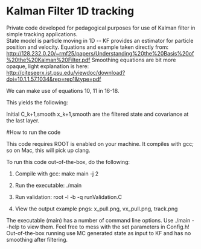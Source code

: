 # Kalman Filter 1D tracking
Private code developed for pedagogical purposes for use of Kalman filter in simple tracking applications.  
State model is particle moving in 1D -- KF provides an estimator for particle position and velocity.
Equations and example taken directly from: 
http://128.232.0.20/~rmf25/papers/Understanding%20the%20Basis%20of%20the%20Kalman%20Filter.pdf
Smoothing equations are bit more opaque, light explanation is here:
http://citeseerx.ist.psu.edu/viewdoc/download?doi=10.1.1.57.1034&rep=rep1&type=pdf

We can make use of equations 10, 11 in 16-18.  

This yields the following:



Initial C_k+1,smooth x_k+1,smooth are the filtered state and covariance at the last layer.  





#How to run the code


This code requires ROOT is enabled on your machine.  It compiles with gcc; so on Mac, this will pick up clang.  

To run this code out-of-the-box, do the following:

1) Compile with gcc: make main -j 2

2) Run the executable: ./main

3) Run validation: root -l -b -q runValidation.C

4) View the output example pngs: x_pull.png, vx_pull.png, track.png

The executable (main) has a number of command line options.  Use ./main --help to view them.  Feel free to mess with the set parameters in Config.h!
Out-of-the-box running use MC generated state as input to KF and has no smoothing after filtering.

